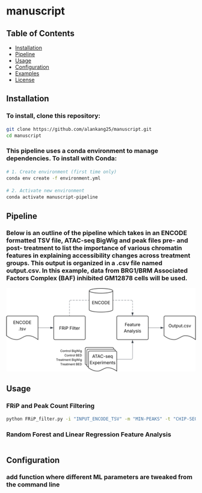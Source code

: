 # manuscript

## Table of Contents

- [Installation](#installation)
- [Pipeline](#pipeline)
- [Usage](#usage)
- [Configuration](#configuration)
- [Examples](#examples)
- [License](#license)

## Installation

### To install, clone this repository:
```bash
git clone https://github.com/alankang25/manuscript.git
cd manuscript
```

### This pipeline uses a conda environment to manage dependencies. To install with Conda:
```bash
# 1. Create environment (first time only)
conda env create -f environment.yml

# 2. Activate new environment
conda activate manuscript-pipeline
```

## Pipeline
### Below is an outline of the pipeline which takes in an ENCODE formatted TSV file, ATAC-seq BigWig and peak files pre- and post- treatment to list the importance of various chromatin features in explaining accessibility changes across treatment groups. This output is organized in a .csv file named output.csv. In this example, data from BRG1/BRM Associated Factors Complex (BAF) inhibited GM12878 cells will be used.

![Pipeline diagram showing data flow and model steps](docs/pipeline_diagram.svg)

## Usage
### FRiP and Peak Count Filtering

```bash
python FRiP_filter.py -i "INPUT_ENCODE_TSV" -m "MIN-PEAKS" -t "CHIP-SEQ_TYPE"
```

### Random Forest and Linear Regression Feature Analysis
```bash

```

## Configuration
### add function where different ML parameters are tweaked from the command line
